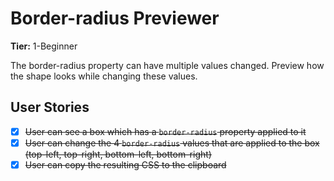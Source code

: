 # Border-radius Previewer

**Tier:** 1-Beginner

The border-radius property can have multiple values changed. Preview how the shape looks while changing these values.

## User Stories

-   [x] ~~User can see a box which has a `border-radius` property applied to it~~
-   [x] ~~User can change the 4 `border-radius` values that are applied to the box (top-left, top-right, bottom-left, bottom-right)~~
-   [x] ~~User can copy the resulting CSS to the clipboard~~
